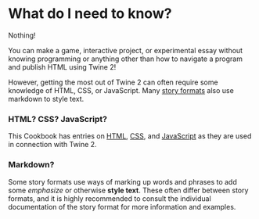 # What do I need to know?

Nothing!

You can make a game, interactive project, or experimental essay without knowing programming or anything other than how to navigate a program and publish HTML using Twine 2!

However, getting the most out of Twine 2 can often require some knowledge of HTML, CSS, or JavaScript. Many [story formats](../terms/terms_storyformats.md) also use markdown to style text.

### HTML? CSS? JavaScript?

This Cookbook has entries on [HTML](../terms/terms_html.md), [CSS](../terms/terms_css.md), and [JavaScript](../terms/terms_javascript.md) as they are used in connection with Twine 2.

### Markdown?

Some story formats use ways of marking up words and phrases to add some *emphasize* or otherwise **style text**. These often differ between story formats, and it is highly recommended to consult the individual documentation of the story format for more information and examples.
